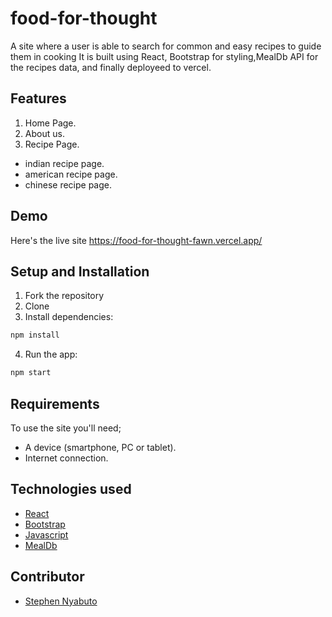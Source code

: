 # food-for-thought
A site where a user  is able to search for common and easy recipes to guide them in cooking 
It is built using React, Bootstrap for styling,MealDb API for the recipes data, and finally deployeed to vercel.

## Features
1. Home Page.
2. About us.
3. Recipe Page.
  - indian recipe page.
  - american recipe page.
  - chinese recipe page.




## Demo
Here's the live site https://food-for-thought-fawn.vercel.app/

## Setup and Installation
1. Fork the repository
2. Clone 
3. Install dependencies:
```bash
npm install
```
4. Run the app:
 ```bash
npm start
```

## Requirements
To use the site you'll need;
- A device (smartphone, PC or tablet).
- Internet connection.

## Technologies used

- [React](https://reactjs.org/) 
- [Bootstrap]() 
- [Javascript](https://www.w3schools.com/js/)
- [MealDb](https://www.themealdb.com/api.php)



## Contributor
- [Stephen Nyabuto](https://github.com/bossteve1)
